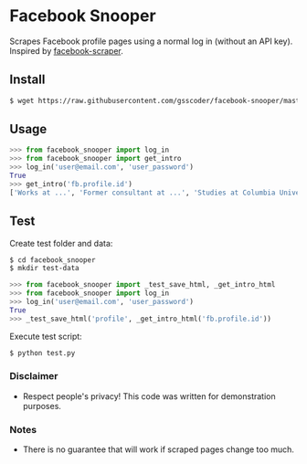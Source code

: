 # Facebook Snooper

Scrapes Facebook profile pages using a normal log in (without an API key). Inspired by [facebook-scraper](https://github.com/kevinzg/facebook-scraper).

## Install
```sh
$ wget https://raw.githubusercontent.com/gsscoder/facebook-snooper/master/facebook_snooper.py
```

## Usage
```python
>>> from facebook_snooper import log_in
>>> from facebook_snooper import get_intro
>>> log_in('user@email.com', 'user_password')
True
>>> get_intro('fb.profile.id')
['Works at ...', 'Former consultant at ...', 'Studies at Columbia University', 'Went to UNC Chapel Hill', 'Lives in White Plains, New York', 'Joined August 2015', 'Followed by 1,068 people']
```

## Test
Create test folder and data:
```sh
$ cd facebook_snooper
$ mkdir test-data
```
```python
>>> from facebook_snooper import _test_save_html, _get_intro_html
>>> from facebook_snooper import log_in
>>> log_in('user@email.com', 'user_password')
True
>>> _test_save_html('profile', _get_intro_html('fb.profile.id'))
```
Execute test script:
```sh
$ python test.py
```

### Disclaimer
- Respect people's privacy! This code was written for demonstration purposes.

### Notes
- There is no guarantee that will work if scraped pages change too much.